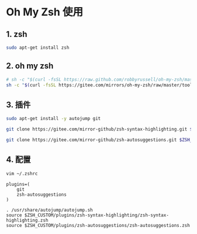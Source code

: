# Oh My Zsh 使用

## 1. zsh

```bash
sudo apt-get install zsh
```

## 2. oh my zsh

```bash
# sh -c "$(curl -fsSL https://raw.github.com/robbyrussell/oh-my-zsh/master/tools/install.sh)"
sh -c "$(curl -fsSL https://gitee.com/mirrors/oh-my-zsh/raw/master/tools/install.sh)"
```

## 3. 插件

```bash
sudo apt-get install -y autojump git
```

```bash
git clone https://gitee.com/mirror-github/zsh-syntax-highlighting.git $ZSH_CUSTOM/plugins/zsh-syntax-highlighting
```

```bash
git clone https://gitee.com/mirror-github/zsh-autosuggestions.git $ZSH_CUSTOM/plugins/zsh-autosuggestions
```

## 4. 配置

```bash
vim ~/.zshrc
```

```properties
plugins=(
    git
    zsh-autosuggestions
)
```

```properties
. /usr/share/autojump/autojump.sh
source $ZSH_CUSTOM/plugins/zsh-syntax-highlighting/zsh-syntax-highlighting.zsh
source $ZSH_CUSTOM/plugins/zsh-autosuggestions/zsh-autosuggestions.zsh
```
